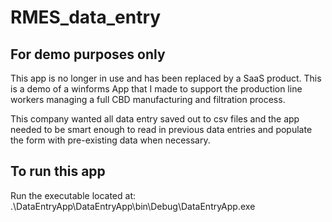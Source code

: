 # RMES_data_entry

## For demo purposes only
This app is no longer in use and has been replaced by a SaaS product.
This is a demo of a winforms App that I made to support the production line workers managing a full CBD manufacturing and filtration process.

This company wanted all data entry saved out to csv files and the app needed to be smart enough to read in previous data entries and populate the form with pre-existing data when necessary.

## To run this app
Run the executable located at:
.\DataEntryApp\DataEntryApp\bin\Debug\DataEntryApp.exe

